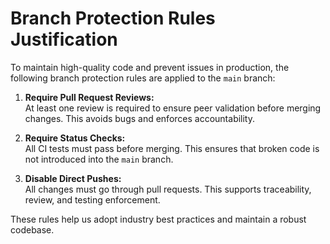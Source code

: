 # Branch Protection Rules Justification

To maintain high-quality code and prevent issues in production, the following branch protection rules are applied to the `main` branch:

1. **Require Pull Request Reviews:**  
   At least one review is required to ensure peer validation before merging changes. This avoids bugs and enforces accountability.

2. **Require Status Checks:**  
   All CI tests must pass before merging. This ensures that broken code is not introduced into the `main` branch.

3. **Disable Direct Pushes:**  
   All changes must go through pull requests. This supports traceability, review, and testing enforcement.

These rules help us adopt industry best practices and maintain a robust codebase.
